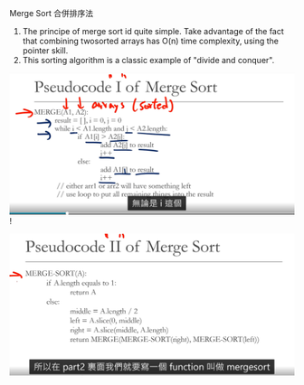 Merge Sort  合併排序法

1. The principe of merge sort id quite simple. Take advantage of the fact that combining twosorted arrays has O(n) time complexity, using the pointer skill.
2. This sorting algorithm is a classic example of "divide and conquer".

![1713842758559](images/MergeSort/1713842758559.png)!

![1713842807169](images/MergeSort/1713842807169.png)
